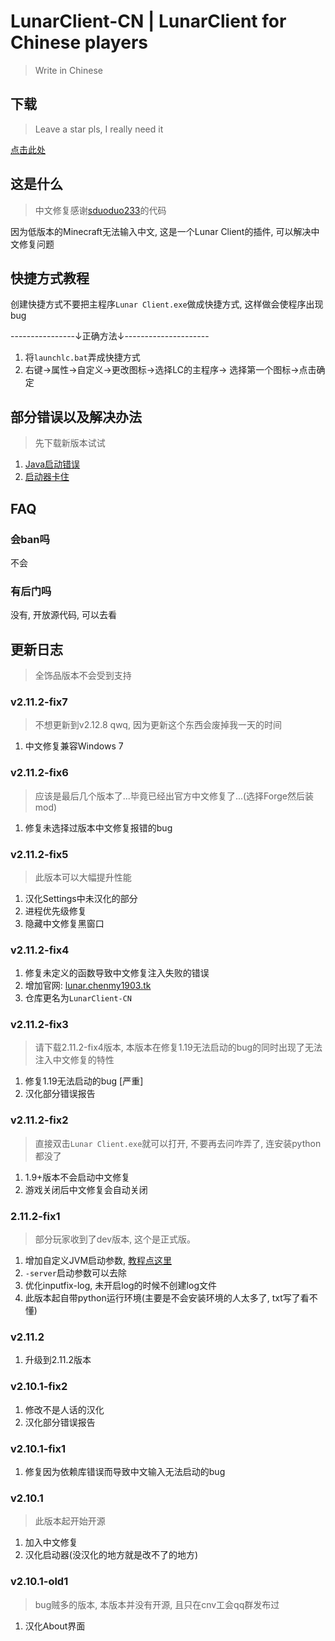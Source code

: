 # LunarClient-CN | LunarClient for Chinese players

> Write in Chinese

## 下载

> Leave a star pls, I really need it

[点击此处](https://github.com/chenmy1903/LunarClient/releases)

## 这是什么

> 中文修复感谢[sduoduo233](https://github.com/sduoduo233/LunarInputFix)的代码

因为低版本的Minecraft无法输入中文, 这是一个Lunar Client的插件, 可以解决中文修复问题

## 快捷方式教程

创建快捷方式不要把主程序`Lunar Client.exe`做成快捷方式, 这样做会使程序出现bug

----------------↓正确方法↓---------------------

1. 将`launchlc.bat`弄成快捷方式
2. 右键->属性->自定义->更改图标->选择LC的主程序-> 选择第一个图标->点击确定

## 部分错误以及解决办法

> 先下载新版本试试

1. [Java启动错误](help/java-launch-failed.md)
2. [启动器卡住](help/launcher-failed.md)

## FAQ

### 会ban吗

不会

### 有后门吗

没有, 开放源代码, 可以去看

## 更新日志

> 全饰品版本不会受到支持

### v2.11.2-fix7

> 不想更新到v2.12.8 qwq, 因为更新这个东西会废掉我一天的时间

1. 中文修复兼容Windows 7

### v2.11.2-fix6

> 应该是最后几个版本了...毕竟已经出官方中文修复了...(选择Forge然后装mod)

1. 修复未选择过版本中文修复报错的bug

### v2.11.2-fix5

> 此版本可以大幅提升性能

1. 汉化Settings中未汉化的部分
2. 进程优先级修复
3. 隐藏中文修复黑窗口

### v2.11.2-fix4

1. 修复未定义的函数导致中文修复注入失败的错误
2. 增加官网: [lunar.chenmy1903.tk](https://lunar.chenmy1903.tk)
3. 仓库更名为`LunarClient-CN`

### v2.11.2-fix3

> 请下载2.11.2-fix4版本, 本版本在修复1.19无法启动的bug的同时出现了无法注入中文修复的特性

1. 修复1.19无法启动的bug [严重]
2. 汉化部分错误报告

### v2.11.2-fix2

> 直接双击`Lunar Client.exe`就可以打开, 不要再去问咋弄了, 连安装python都没了

1. 1.9+版本不会启动中文修复
2. 游戏关闭后中文修复会自动关闭

### 2.11.2-fix1

> 部分玩家收到了dev版本, 这个是正式版。

1. 增加自定义JVM启动参数, [教程点这里](help/how-to-edit-launch-args.md)
2. `-server`启动参数可以去除
3. 优化inputfix-log, 未开启log的时候不创建log文件
4. 此版本起自带python运行环境(主要是不会安装环境的人太多了, txt写了看不懂)

### v2.11.2

1. 升级到2.11.2版本

### v2.10.1-fix2

1. 修改不是人话的汉化
2. 汉化部分错误报告

### v2.10.1-fix1

1. 修复因为依赖库错误而导致中文输入无法启动的bug

### v2.10.1

> 此版本起开始开源

1. 加入中文修复
2. 汉化启动器(没汉化的地方就是改不了的地方)

### v2.10.1-old1

> bug贼多的版本, 本版本并没有开源, 且只在cnv工会qq群发布过

1. 汉化About界面
